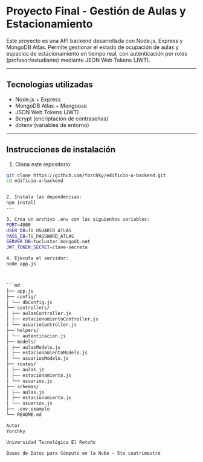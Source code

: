 # Proyecto Final - Gestión de Aulas y Estacionamiento

Este proyecto es una API backend desarrollada con Node.js, Express y MongoDB Atlas. Permite gestionar el estado de ocupación de aulas y espacios de estacionamiento en tiempo real, con autenticación por roles (profesor/estudiante) mediante JSON Web Tokens (JWT).

---
## Tecnologías utilizadas

- Node.js + Express
- MongoDB Atlas + Mongoose
- JSON Web Tokens (JWT)
- Bcrypt (encriptación de contraseñas)
- dotenv (variables de entorno)
---

## Instrucciones de instalación

1. Clona este repositorio:
```bash
git clone https://github.com/Yorchky/edificio-a-backend.git
cd edificio-a-backend


2. Instala las dependencias:
npm install
---

3. Crea un archivo .env con las siguientes variables:
PORT=4000
USER_DB=TU_USUARIO_ATLAS
PASS_DB=TU_PASSWORD_ATLAS
SERVER_DB=tucluster.mongodb.net
JWT_TOKEN_SECRET=clave-secreta

4. Ejecuta el servidor:
node app.js



```md
├── app.js
├── config/
│ └── dbConfig.js
├── controllers/
│ ├── aulasController.js
│ ├── estacionamientoController.js
│ └── usuarioController.js
├── helpers/
│ └── autenticacion.js
├── models/
│ ├── aulasModelo.js
│ ├── estacionamientoModelo.js
│ └── usuariosModelo.js
├── routes/
│ ├── aulas.js
│ ├── estacionamiento.js
│ └── usuarios.js
├── schemas/
│ ├── aulas.js
│ ├── estacionamiento.js
│ └── usuarios.js
├── .env.example
└── README.md

Autor
Yorchky

Universidad Tecnológica El Retoño

Bases de Datos para Cómputo en la Nube – 5to cuatrimestre


